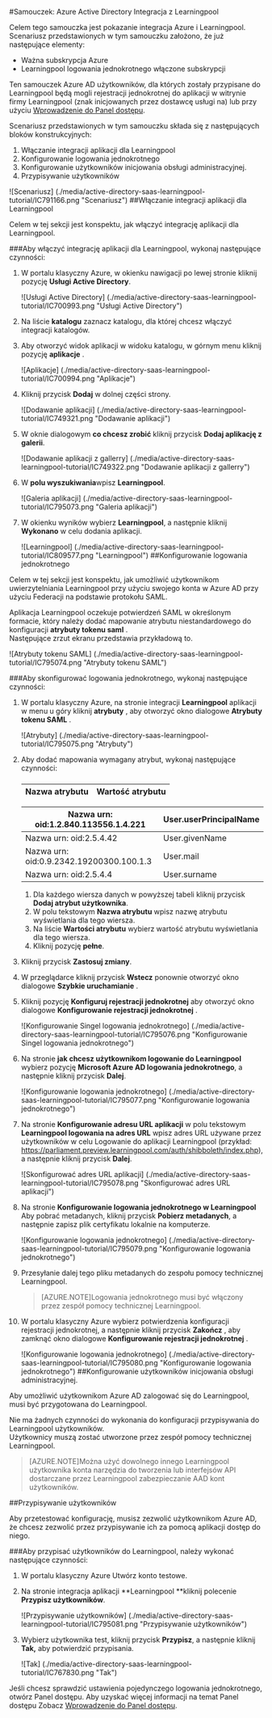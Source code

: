 <properties 
    pageTitle="Samouczek: Azure Active Directory Integracja z Learningpool | Microsoft Azure" 
    description="Dowiedz się, jak użyć Learningpool z usługi Azure Active Directory w celu włączenia rejestracji jednokrotnej, automatycznego inicjowania obsługi administracyjnej i nie tylko!" 
    services="active-directory" 
    authors="jeevansd"  
    documentationCenter="na" 
    manager="femila"/>
<tags 
    ms.service="active-directory" 
    ms.devlang="na" 
    ms.topic="article" 
    ms.tgt_pltfrm="na" 
    ms.workload="identity" 
    ms.date="09/29/2016" 
    ms.author="jeedes" />

#<a name="tutorial-azure-active-directory-integration-with-learningpool"></a>Samouczek: Azure Active Directory Integracja z Learningpool
  
Celem tego samouczka jest pokazanie integracja Azure i Learningpool.  
Scenariusz przedstawionych w tym samouczku założono, że już następujące elementy:

-   Ważna subskrypcja Azure
-   Learningpool logowania jednokrotnego włączone subskrypcji
  
Ten samouczek Azure AD użytkowników, dla których zostały przypisane do Learningpool będą mogli rejestracji jednokrotnej do aplikacji w witrynie firmy Learningpool (znak inicjowanych przez dostawcę usługi na) lub przy użyciu [Wprowadzenie do Panel dostępu](active-directory-saas-access-panel-introduction.md).
  
Scenariusz przedstawionych w tym samouczku składa się z następujących bloków konstrukcyjnych:

1.  Włączanie integracji aplikacji dla Learningpool
2.  Konfigurowanie logowania jednokrotnego
3.  Konfigurowanie użytkowników inicjowania obsługi administracyjnej.
4.  Przypisywanie użytkowników

![Scenariusz] (./media/active-directory-saas-learningpool-tutorial/IC791166.png "Scenariusz")
##<a name="enabling-the-application-integration-for-learningpool"></a>Włączanie integracji aplikacji dla Learningpool
  
Celem w tej sekcji jest konspektu, jak włączyć integrację aplikacji dla Learningpool.

###<a name="to-enable-the-application-integration-for-learningpool-perform-the-following-steps"></a>Aby włączyć integrację aplikacji dla Learningpool, wykonaj następujące czynności:

1.  W portalu klasyczny Azure, w okienku nawigacji po lewej stronie kliknij pozycję **Usługi Active Directory**.

    ![Usługi Active Directory] (./media/active-directory-saas-learningpool-tutorial/IC700993.png "Usługi Active Directory")

2.  Na liście **katalogu** zaznacz katalogu, dla której chcesz włączyć integracji katalogów.

3.  Aby otworzyć widok aplikacji w widoku katalogu, w górnym menu kliknij pozycję **aplikacje** .

    ![Aplikacje] (./media/active-directory-saas-learningpool-tutorial/IC700994.png "Aplikacje")

4.  Kliknij przycisk **Dodaj** w dolnej części strony.

    ![Dodawanie aplikacji] (./media/active-directory-saas-learningpool-tutorial/IC749321.png "Dodawanie aplikacji")

5.  W oknie dialogowym **co chcesz zrobić** kliknij przycisk **Dodaj aplikację z galerii**.

    ![Dodawanie aplikacji z gallerry] (./media/active-directory-saas-learningpool-tutorial/IC749322.png "Dodawanie aplikacji z gallerry")

6.  W **polu wyszukiwania**wpisz **Learningpool**.

    ![Galeria aplikacji] (./media/active-directory-saas-learningpool-tutorial/IC795073.png "Galeria aplikacji")

7.  W okienku wyników wybierz **Learningpool**, a następnie kliknij **Wykonano** w celu dodania aplikacji.

    ![Learningpool] (./media/active-directory-saas-learningpool-tutorial/IC809577.png "Learningpool")
##<a name="configuring-single-sign-on"></a>Konfigurowanie logowania jednokrotnego
  
Celem w tej sekcji jest konspektu, jak umożliwić użytkownikom uwierzytelniania Learningpool przy użyciu swojego konta w Azure AD przy użyciu Federacji na podstawie protokołu SAML.
  
Aplikacja Learningpool oczekuje potwierdzeń SAML w określonym formacie, który należy dodać mapowanie atrybutu niestandardowego do konfiguracji **atrybuty tokenu saml** .  
Następujące zrzut ekranu przedstawia przykładową to.

![Atrybuty tokenu SAML] (./media/active-directory-saas-learningpool-tutorial/IC795074.png "Atrybuty tokenu SAML")

###<a name="to-configure-single-sign-on-perform-the-following-steps"></a>Aby skonfigurować logowania jednokrotnego, wykonaj następujące czynności:

1.  W portalu klasyczny Azure, na stronie integracji **Learningpool** aplikacji w menu u góry kliknij **atrybuty** , aby otworzyć okno dialogowe **Atrybuty tokenu SAML** .

    ![Atrybuty] (./media/active-directory-saas-learningpool-tutorial/IC795075.png "Atrybuty")

2.  Aby dodać mapowania wymagany atrybut, wykonaj następujące czynności:

    ###  

  	|Nazwa atrybutu                |Wartość atrybutu            |
  	|------------------------------|---------------------------|

     Nazwa urn: oid:1.2.840.113556.1.4.221 | User.userPrincipalName
  	|-------------------------------|--------------------------|  
     Nazwa urn: oid:2.5.4.42|User.givenName   
  	|Nazwa urn: oid:0.9.2342.19200300.100.1.3|User.mail
  	|Nazwa urn: oid:2.5.4.4|User.surname

    1.  Dla każdego wiersza danych w powyższej tabeli kliknij przycisk **Dodaj atrybut użytkownika**.
    2.  W polu tekstowym **Nazwa atrybutu** wpisz nazwę atrybutu wyświetlania dla tego wiersza.
    3.  Na liście **Wartości atrybutu** wybierz wartość atrybutu wyświetlania dla tego wiersza.
    4.  Kliknij pozycję **pełne**.

3.  Kliknij przycisk **Zastosuj zmiany**.

4.  W przeglądarce kliknij przycisk **Wstecz** ponownie otworzyć okno dialogowe **Szybkie uruchamianie** .

5.  Kliknij pozycję **Konfiguruj rejestracji jednokrotnej** aby otworzyć okno dialogowe **Konfigurowanie rejestracji jednokrotnej** .

    ![Konfigurowanie Singel logowania jednokrotnego] (./media/active-directory-saas-learningpool-tutorial/IC795076.png "Konfigurowanie Singel logowania jednokrotnego")

6.  Na stronie **jak chcesz użytkownikom logowanie do Learningpool** wybierz pozycję **Microsoft Azure AD logowania jednokrotnego**, a następnie kliknij przycisk **Dalej**.

    ![Konfigurowanie logowania jednokrotnego] (./media/active-directory-saas-learningpool-tutorial/IC795077.png "Konfigurowanie logowania jednokrotnego")

7.  Na stronie **Konfigurowanie adresu URL aplikacji** w polu tekstowym **Learningpool logowania na adres URL** wpisz adres URL używane przez użytkowników w celu Logowanie do aplikacji Learningpool (przykład: https://parliament.preview.learningpool.com/auth/shibboleth/index.php), a następnie kliknij przycisk **Dalej**.

    ![Skonfigurować adres URL aplikacji] (./media/active-directory-saas-learningpool-tutorial/IC795078.png "Skonfigurować adres URL aplikacji")

8.  Na stronie **Konfigurowanie logowania jednokrotnego w Learningpool** Aby pobrać metadanych, kliknij przycisk **Pobierz metadanych**, a następnie zapisz plik certyfikatu lokalnie na komputerze.

    ![Konfigurowanie logowania jednokrotnego] (./media/active-directory-saas-learningpool-tutorial/IC795079.png "Konfigurowanie logowania jednokrotnego")

9.  Przesyłanie dalej tego pliku metadanych do zespołu pomocy technicznej Learningpool.

    >[AZURE.NOTE]Logowania jednokrotnego musi być włączony przez zespół pomocy technicznej Learningpool.

10. W portalu klasyczny Azure wybierz potwierdzenia konfiguracji rejestracji jednokrotnej, a następnie kliknij przycisk **Zakończ** , aby zamknąć okno dialogowe **Konfigurowanie rejestracji jednokrotnej** .

    ![Konfigurowanie logowania jednokrotnego] (./media/active-directory-saas-learningpool-tutorial/IC795080.png "Konfigurowanie logowania jednokrotnego")
##<a name="configuring-user-provisioning"></a>Konfigurowanie użytkowników inicjowania obsługi administracyjnej.
  
Aby umożliwić użytkownikom Azure AD zalogować się do Learningpool, musi być przygotowana do Learningpool.
  
Nie ma żadnych czynności do wykonania do konfiguracji przypisywania do Learningpool użytkowników.  
Użytkownicy muszą zostać utworzone przez zespół pomocy technicznej Learningpool.

>[AZURE.NOTE]Można użyć dowolnego innego Learningpool użytkownika konta narzędzia do tworzenia lub interfejsów API dostarczane przez Learningpool zabezpieczanie AAD kont użytkowników.

##<a name="assigning-users"></a>Przypisywanie użytkowników
  
Aby przetestować konfigurację, musisz zezwolić użytkownikom Azure AD, że chcesz zezwolić przez przypisywanie ich za pomocą aplikacji dostęp do niego.

###<a name="to-assign-users-to-learningpool-perform-the-following-steps"></a>Aby przypisać użytkowników do Learningpool, należy wykonać następujące czynności:

1.  W portalu klasyczny Azure Utwórz konto testowe.

2.  Na stronie integracja aplikacji **Learningpool **kliknij polecenie **Przypisz użytkowników**.

    ![Przypisywanie użytkowników] (./media/active-directory-saas-learningpool-tutorial/IC795081.png "Przypisywanie użytkowników")

3.  Wybierz użytkownika test, kliknij przycisk **Przypisz**, a następnie kliknij **Tak,** aby potwierdzić przypisania.

    ![Tak] (./media/active-directory-saas-learningpool-tutorial/IC767830.png "Tak")
  
Jeśli chcesz sprawdzić ustawienia pojedynczego logowania jednokrotnego, otwórz Panel dostępu. Aby uzyskać więcej informacji na temat Panel dostępu Zobacz [Wprowadzenie do Panel dostępu](active-directory-saas-access-panel-introduction.md).